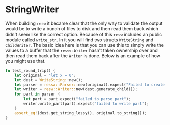 # StringWriter
When building `resw` it became clear that the only way to validate the output would be to write a bunch of files to disk and then read them back which didn't seem like the correct option. Because of this `resw` includes an public module called `write_str`. In it you will find two structs `WriteString` and `ChildWriter`. The basic idea here is that you can use this to simply write the values to a buffer that the `resw::Writer` hasn't taken ownership over and then read them back after the `Writer` is done. Below is an example of how you might use that.

```rust
fn test_round_trip() {
    let original = "let x = 0";
    let dest = WriteString::new();
    let parser = ressa::Parser::new(original).expect("Failed to create parser");
    let writer = resw::Writer::new(dest.generate_child());
    for part in parser {
        let part = part.expect("failed to parse part");
        writer.write_part(part).expect("failed to write part");
    }
    assert_eq!(dest.get_string_lossy(), original.to_string());
}
```